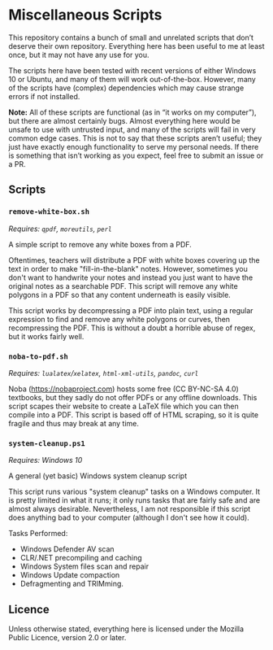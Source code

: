 Miscellaneous Scripts
====================

This repository contains a bunch of small and unrelated scripts that don’t deserve their own repository. Everything here has been useful to me at least once, but it may not have any use for you. 

The scripts here have been tested with recent versions of either Windows 10 or Ubuntu, and many of them will work out-of-the-box. However, many of the scripts have (complex) dependencies which may cause strange errors if not installed.

**Note:** All of these scripts are functional (as in “it works on my computer”), but there are almost certainly bugs. Almost everything here would be unsafe to use with untrusted input, and many of the scripts will fail in very common edge cases. This is not to say that these scripts aren’t useful; they just have exactly enough functionality to serve my personal needs. If there is something that isn’t working as you expect, feel free to submit an issue or a PR.

Scripts
-------

### `remove-white-box.sh`
_Requires: `qpdf`, `moreutils`, `perl`_

A simple script to remove any white boxes from a PDF. 

Oftentimes, teachers will distribute a PDF with white boxes covering
up the text in order to make "fill-in-the-blank" notes. However,
sometimes you don't want to handwrite your notes and instead you just
want to have the original notes as a searchable PDF. This script will
remove any white polygons in a PDF so that any content underneath is
easily visible. 

This script works by decompressing a PDF into plain text, using a
regular expression to find and remove any white polygons or curves,
then recompressing the PDF. This is without a doubt a horrible abuse
of regex, but it works fairly well.

### `noba-to-pdf.sh`
_Requires: `lualatex`/`xelatex`, `html-xml-utils`, `pandoc`, `curl`_

Noba (https://nobaproject.com) hosts some free (CC BY-NC-SA 4.0)
textbooks, but they sadly do not offer PDFs or any offline downloads.
This script scapes their website to create a LaTeX file which you can
then compile into a PDF. This script is based off of HTML scraping, so
it is quite fragile and thus may break at any time.

### `system-cleanup.ps1`
_Requires: Windows 10_

A general (yet basic) Windows system cleanup script

This script runs various "system cleanup" tasks on a Windows computer.
It is pretty limited in what it runs; it only runs tasks that are fairly
safe and are almost always desirable. Nevertheless, I am not responsible
if this script does anything bad to your computer (although I don't
see how it could).

Tasks Performed:
- Windows Defender AV scan
- CLR/.NET precompiling and caching
- Windows System files scan and repair
- Windows Update compaction
- Defragmenting and TRIMming.

Licence
-------

Unless otherwise stated, everything here is licensed under the Mozilla Public Licence, version 2.0 or later.
